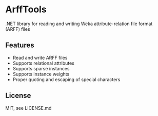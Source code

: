 # ArffTools
.NET library for reading and writing Weka attribute-relation file format (ARFF) files

Features
--------
* Read and write ARFF files
* Supports relational attributes
* Supports sparse instances
* Supports instance weights
* Proper quoting and escaping of special characters

License
-------
MIT, see LICENSE.md

